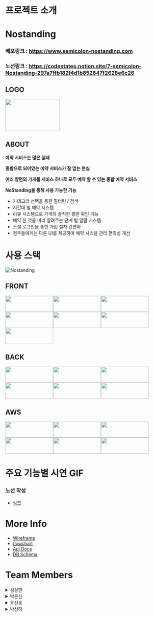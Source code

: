 # **프로젝트 소개**

# Nostanding

### 배포링크 : https://www.semicolon-nostanding.com
### 노션링크 : https://codestates.notion.site/7-semicolon-Nostanding-297a7ffb182f4d1b852847f2628e6c26

## **LOGO**

<img src="https://user-images.githubusercontent.com/95327764/171786761-3ed710e3-a911-4527-89a0-50b1202f1ecb.png" width="170" height="100"/>

## **ABOUT**


**예약 서비스는 많은 실태**

**종합으로 되어있는 예약 서비스가 잘 없는 현실**

**여러 방면의 가게를 서비스 하나로 모두 예약 할 수 있는 종합 예약 서비스**

**NoStanding을 통해 사용 가능한 기능**

* 카테고리 선택을 통한 필터링 / 검색
* 시간대 별 예약 시스템
* 리뷰 시스템으로 가게의 솔직한 평판 확인 가능
* 예약 한 것을 미리 알려주는 단계 별 알람 시스템
* 소셜 로그인을 통한 가입 절차 간편화
* 점주들에게는 다른 UI를 제공하여 예약 시스템 관리 편의성 개선

# 사용 스택

![Nostanding](https://user-images.githubusercontent.com/95732945/173584663-749d234f-da61-413e-8106-18d9829396d2.png)

## FRONT
<img src="https://img.shields.io/badge/JavaScript-F7DF1E?style=for-the-badge&logo=JavaScript&logoColor=white" width="150" height="50"/><img src="https://img.shields.io/badge/React-61DAFB?style=for-the-badge&logo=React&logoColor=white" width="150" height="50"/><img src="https://img.shields.io/badge/Redux-764ABC?style=for-the-badge&logo=Redux&logoColor=white" width="150" height="50"/><img src="https://img.shields.io/badge/Redux Toolkit-764ABC?style=for-the-badge&logo=Redux&logoColor=white" width="150" height="50"/><img src="https://img.shields.io/badge/React Router-CA4245?style=for-the-badge&logo=React Router&logoColor=white" width="150" height="50"/><img src="https://img.shields.io/badge/style_component-DB7093?style=for-the-badge&logo=styled-components&logoColor=white" width="150" height="50"/><img src="https://img.shields.io/badge/AXIOS-A100FF?style=for-the-badge&logoColor=white" width="150" height="50"/>

## BACK
<img src="https://img.shields.io/badge/Sequelize-52B0E7?style=for-the-badge&logo=Sequelize&logoColor=white" width="150" height="50"/><img src="https://img.shields.io/badge/Express-000000?style=for-the-badge&logo=Express&logoColor=white" width="150" height="50"/><img src="https://img.shields.io/badge/MySQL-4479A1?style=for-the-badge&logo=MySQL&logoColor=white" width="150" height="50"/><img src="https://img.shields.io/badge/Node-339933?style=for-the-badge&logo=Node.js&logoColor=white" width="150" height="50"/><img src="https://img.shields.io/badge/JWT-000000?style=for-the-badge&logoColor=white" width="150" height="50"/><img src="https://img.shields.io/badge/AXIOS-A100FF?style=for-the-badge&logoColor=white" width="150" height="50"/>

## AWS
<img src="https://img.shields.io/badge/S3-569A31?style=for-the-badge&logo=Amazon S3&logoColor=white" width="150" height="50"/><img src="https://img.shields.io/badge/Cloudfront-232F3E?style=for-the-badge&logo=Amazon AWS&logoColor=white" width="150" height="50"/><img src="https://img.shields.io/badge/EC2-232F3E?style=for-the-badge&logo=Amazon AWS&logoColor=white" width="150" height="50"/><img src="https://img.shields.io/badge/RDS-232F3E?style=for-the-badge&logo=Amazon AWS&logoColor=white" width="150" height="50"/><img src="https://img.shields.io/badge/LoadBalancer-232F3E?style=for-the-badge&logo=Amazon AWS&logoColor=white" width="150" height="50"/><img src="https://img.shields.io/badge/Route53-232F3E?style=for-the-badge&logo=Amazon AWS&logoColor=white" width="150" height="50"/>

# 주요 기능별 시연 GIF

### 노션 작성
* [링크](https://codestates.notion.site/7-semicolon-Nostanding-297a7ffb182f4d1b852847f2628e6c26)

# More Info

* [Wireframe](https://miro.com/app/board/uXjVOyoJqCo=/)
* [flowchart](https://miro.com/app/board/uXjVOyoJqCo=/) 
* [Api Docs](https://server.semicolon-nostanding.com/api-docs/)
* [DB Schema](https://dbdiagram.io/d/62942ef6f040f104c1bb60ce)

# Team Members

<details><summary>김상한</summary>

***
* <a href="https://github.com/Sangkan-K"><img src="https://img.shields.io/badge/GitHub-Sangkan.K-181717?style=for-the-badge&logo=GitHub&logoColor=white"/></a>
* Position: **Back-End(Team Leader)**
* Stack : `Node` `Sequelize` `JWT` `Express` `MySQL` `Axios`
* Contributions :
  * **서버 환경 구축** 
  * **API 문서 작성**
    * Swagger 활용
  * **스키마 작성**
  * **OAuth 계정연동 회원가입**
  * **카테고리 필터**
    * 선택 카테고리 별 필터링 된 Data 제공
    * 별점순, 리뷰순으로 정렬 가능
  * **회원가입**
    * 점주 회원가입 시 주소 데이터를 위도,경도 변환 후 데이터 저장
  * **예약하기**
    * 가게 선택 후 시간,메뉴 채택하여 예약 가능
  * **마이페이지 ( 고객 )**
    * 예약 내역 조회
       * 고객의 예약 내역 제공
       * 예약 취소 가능
    * 즐겨찾기
       * 즐겨찾기 된 가게 정보 제공
       * 추가 및 삭제 가능
    * 리뷰 추가
       * 사진 업로드 기능/삭제 가능(Multer 활용)
  * **마이페이지 ( 점주 )**
    * 예약 현황 조회
       * 내 가게의 예약 정보를 제공
    * 가게 정보 수정
       * 메뉴 이미지 업로드/삭제 가능(Multer 활용)
       * 사진 정보 수정 , 이미지 업로드/삭제 가능(Multer 활용)
  * **https 배포**
    * client
      * S3 , CloudFront 활용
    * server
      * EC2 , RDS , ELB 활용
    * client-server 연결
      * Router53 활용

***
</details>

<details><summary>박윤신</summary>

***
* <a href="https://github.com/Sangkan-K"><img src="https://img.shields.io/badge/GitHub-BaGyun0107-181717?style=for-the-badge&logo=GitHub&logoColor=white"/></a>
* Position: **Back-End**
* Stack : `Node` `Sequelize` `JWT` `Express` `MySQL` `Axios`
* Contributions :
  * **스키마 작성**
  * **API 문서 작성**
    * Swagger 활용
  * **OAuth 계정연동 회원가입**
  * **회원가입**
    * 중복 확인
    * 비밀번호 암호화
       * util과 crypto 활용
    * 이메일 인증 
       * ejs와 nodemailer를 활용
  * **로그인, 로그아웃**
    * JWT를 이용한 로그인
    * 로그아웃 시, 쿠키 만료
  * **검색필터링** 
    * 검색과 데이터베이스 간에 띄어쓰기 구분제거 (ex. 서 울 음 식 점 = 서울음식점)
  * **마이페이지 ( 고객 )**
    * 알림
       * 예약 완료 시 알림
       * 예약시간으로부터 한시간 뒤, 리뷰 작성유도 하기 위한 알림
       * 점주님이 리뷰에 답글을 작성했을 시 알림
    * 내가 쓴 후기
    * 회원 정보 수정
       * 닉네임 변경 시, 중복확인
       * 비밀번호 변경 시, 암호화
    * 회원탈퇴
       * 회원탈퇴 시, 연결되있는 리뷰, 별점 등 데이터베이스 전부 삭제
  * **마이페이지 ( 점주 )**
    * 알림 
      * 고객님이 예약 완료 시 알림
      * 고객님이 리뷰 작성 했을 시 답글을 작성유도 하기 위한 알림
    * 내 가게 관리 ( 메뉴, 가게설명 )
      * 메뉴 추가 
      * 가게 설명 수정
    * 내 가게 후기
    * 회원 정보 수정 
      * 닉네임 변경 시, 중복확인
      * 비밀번호 변경 시, 암호화
    * 회원탈퇴 
      * 회원탈퇴 시, 연결되있는 리뷰, 별점 등 데이터베이스 전부 삭제
  * **댓글 수, 별점으로 필터링해서 재정렬**


***
</details>

<details><summary>윤선웅</summary>

***
* <a href="https://github.com/Sangkan-K"><img src="https://img.shields.io/badge/GitHub-Sun970324-181717?style=for-the-badge&logo=GitHub&logoColor=white"/></a>
* Position: **Front-End**
* Stack : `React` `React-Router` `React-Redux` `Redux-Toolkit` `Redux-Persist` `JavaScript` `Styled-Components` `Axios`
* Contributions :
  * **Basic**
    * Figma를 통한 전체 구조 틀 계획
    * Flowchart 계획
  * **Front**
    * 라우팅 구성 및 중첩라우팅 구성
    * 로딩 인디케이터 구현
    * React-Redux를 통한 State 관리
    * 메인페이지
      * 구조 및 CSS
      * 페이지네이션
      * 검색 기능
      * 카테고리 기능
      * 알림 기능
    * 매장 상세 페이지
      * 구조 및 CSS
      * 즐겨찾기 등록/해제
      * 매장 위치 기반 카카오 지도 마커 구현
      * 예약기능
    * 마이페이지 (고객회원)
      * 구조 및 CSS
      * 현재 시간을 기준으로 나눈 과거/현재 예약내역 구분
      * 과거 예약내역 리뷰작성 기능
      * 현재 예약내역 예약취소 기능
      * 리뷰작성 별점, 사진추가하기
      * 작성된 리뷰 삭제하기
      * 알림 기능
      * 회원정보 수정 구현
      * 회원탈퇴
    * 로그인/로그아웃 구현
      * OAuth 2.0 소셜 회원가입 및 로그인 (카카오, 구글)
      * Redux-persist를 활용한 로그인 유지기능
      * 비밀번호 찾기 기능
    * 회원가입 구현
      * 구조 및 CSS
      * 고객회원/점주회원 구분한 회원가입
      * 유효성 검사 기능
      * 이메일 중복 검사 기능
***
</details>

<details><summary>박상하</summary>

***
* <a href="https://github.com/Sangkan-K"><img src="https://img.shields.io/badge/GitHub-gamemakerr-181717?style=for-the-badge&logo=GitHub&logoColor=white"/></a>
* Position: **Front-End**
* Stack : `React` `Redux` `Redux Toolkit` `React-Router` `JavaScript` `Styled-Components` `Axios`
* Contributions :
  * **Basic**
    * Figma를 통한 전체 구조 틀 계획
    * Flowchart 계획
  * **Front**
    * 라우팅 구성 및 중첩라우팅 구성
    * React-Redux를 통한 State 관리
    * 헤더
      * 헤더 구현
      * 로그인 모달 창 구현
    * 메인페이지
      * 구조 및 CSS
      * react-slick 이용한 자동 슬라이드 구현 및 디자인

    * 매장 상세 페이지
      * 구조 및 CSS
      * 매장 위치 기반 카카오 지도 구현
    * 마이페이지 (점주회원)
      * 구조 및 CSS
      * 날짜 별 예약 현황 확인기능 ,예약 취소 기능 구현
      * 고객이 단 리뷰를 보여주고 리리뷰를 작성하는 기능 구현
      * 점주는 점주의 리리뷰만 삭제 가능하게 구현
      * 가게 정보, 가게 사진, 가게 메뉴 변경 페이지 구현
      * 가게 메뉴 이름,가격,사진 CRUD 기능 구현
      * 가게 사진 CRUD 기능 구현
      * 가게 상세정보 변경 기능 구현
      * 알림 기능
      * 회원정보 수정 구현
      * 회원탈퇴
    * 로그인/로그아웃 구현
      * OAuth 2.0 소셜 회원가입 및 로그인 (카카오, 구글)
      * Redux-persist를 활용한 로그인 유지기능
    * 회원가입 구현
      * 구조 및 CSS
      * 점주회원 주소지 API 기능 구현           

***
</details>
